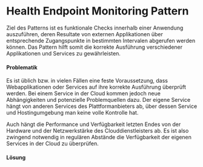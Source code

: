 # Health Endpoint Monitoring Pattern

Ziel des Patterns ist es funktionale Checks innerhalb einer Anwendung auszuführen, deren Resultate von externen Applikationen über entsprechende Zugangspunkte in bestimmten Intervalen abgerufen werden können. Das Pattern hilft somit die korrekte Ausführung verschiedener Applikationen und Services zu gewährleisten.

#### Problematik

Es ist üblich bzw. in vielen Fällen eine feste Voraussetzung, dass Webapplikationen oder Services auf ihre korrekte Ausführung überprüft werden. Bei einem Service in der Cloud kommen jedoch neue Abhängigkeiten und potenzielle Problemquellen dazu. Der eigene Service hängt von anderen Services des Plattformanbieters ab, über dessen Service und Hostingumgebung man keine volle Kontrolle hat.

Auch hängt die Performance und Verfügbarkeit letzten Endes von der Hardware und der Netzwerkstärke des Clouddienstleisters ab. Es ist also zwingend notwendig in regulären Abstände die Verfügbarkeit der eigenen Services in der Cloud zu überprüfen.

#### Lösung





